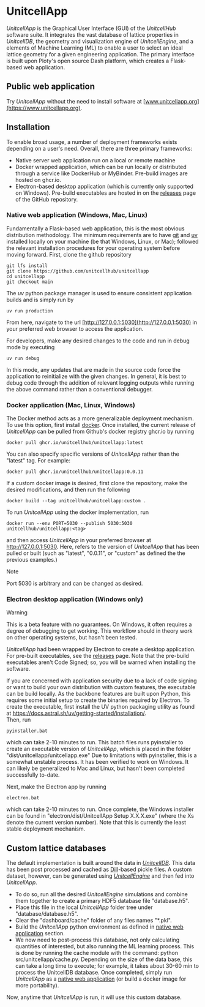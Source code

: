 # UnitcellApp

*UnitcellApp* is the Graphical User Interface (GUI) of the *UnitcellHub* software suite.
It integrates the vast database of lattice properties in *UnitcellDB*, the geometry and visualization engine of *UnitcellEngine*, and a elements of Machine Learning (ML) to enable a user to select an ideal lattice geometry for a given engineering application.
The primary interface is built upon Ploty's open source Dash platform, which creates a Flask-based web application.

## Public web application
Try *UnitcellApp* without the need to install software at [www.unitcellapp.org](https://www.unitcellapp.org). 

## Installation
To enable broad usage, a number of deployment frameworks exists depending on a user's need.
Overall, there are three primary frameworks:

- Native server web application run on a local or remote machine
- Docker wrapped application, which can be run locally or distributed through a service like DockerHub or MyBinder. Pre-build images are hosted on ghcr.io.
- Electron-based desktop application (which is currently only supported on Windows). Pre-build executables are hosted in on the [releases](https://github.com/unitcellhub/unitcellapp/releases) page of the GitHub repository.

<a id="native"></a>
### Native web application (Windows, Mac, Linux)

Fundamentally a Flask-based web application, this is the most obvious distribution methodology.
The minimum requirements are to have [git](https://git-scm.com/) and [uv](https://docs.astral.sh/uv/) installed locally on your machine (be that Windows, Linux, or Mac); followed the relevant installation procedures for your operating system before moving forward.
First, clone the github repository

```
git lfs install
git clone https://github.com/unitcellhub/unitcellapp
cd unitcellapp
git checkout main
```

The *uv* python package manager is used to ensure consistent application builds and is simply run by 

```
uv run production
```

From here, navigate to the url [http://127.0.0.1:5030](http://127.0.0.1:5030) in your preferred web browser to access the application.

For developers, make any desired changes to the code and run in debug mode by executing

```
uv run debug
```

In this mode, any updates that are made in the source code force the application to reinitialize with the given changes.
In general, it is best to debug code through the addition of relevant logging outputs while running the above command rather than a conventional debugger.


### Docker application (Mac, Linux, Windows)

The Docker method acts as a more generalizable deployment mechanism.
To use this option, first install [docker](https://www.docker.com/).
Once installed, the current release of *UnitcellApp* can be pulled from Github's docker registry ghcr.io by running

```
docker pull ghcr.io/unitcellhub/unitcellapp:latest
```

You can also specify specific versions of *UnitcellApp* rather than the "latest" tag. For example:

```
docker pull ghcr.io/unitcellhub/unitcellapp:0.0.11
```

If a custom docker image is desired, first clone the repository, make the desired modifications, and then run the following

```
docker build --tag unitcellhub/unitcellapp:custom .
```

To run *UnitcellApp* using the docker implementation, run

```
docker run --env PORT=5030 --publish 5030:5030 unitcellhub/unitcellapp:<tag>
```
and then access *UnitcellApp* in your preferred browser at http://127.0.0.1:5030.
Here, <tag> refers to the version of *UnitcellApp* that has been pulled or built (such as "latest", "0.0.11", or "custom" as defined the the previous examples.)

> [!NOTE]
> Port 5030 is arbitrary and can be changed as desired.

### Electron desktop application (Windows only)

> [!WARNING]
> This is a beta feature with no guarantees.
> On Windows, it often requires a degree of debugging to get working.
> This workflow should in theory work on other operating systems, but hasn't been tested.

*UnitcellApp* had been wrapped by Electron to create a desktop application.
For pre-built executables, see the [releases](https://github.com/unitcellhub/unitcellapp/releases) page.
Note that the pre-build executables aren't Code Signed; so, you will be warned when installing the software.

If you are concerned with application security due to a lack of code signing or want to build your own distribution with custom features, the executable can be build locally.
As the backbone features are built upon Python, this requires some initial setup to create the binaries required by Electron.
To create the executable, first install the UV python packaging utility as found at https://docs.astral.sh/uv/getting-started/installation/.  
Then, run

```
pyinstaller.bat
```

which can take 2-10 minutes to run.
This batch files runs pyinstaller to create an executable version of *UnitcellApp*, which is placed in the folder "dist/unitcellapp/unitcellapp.exe" 
Due to limitations with pyinstaller, this is a somewhat unstable process.
It has been verified to work on Windows.
It can likely be generalized to Mac and Linux, but hasn't been completed successfully to-date.

Next, make the Electron app by running

```
electron.bat
```

which can take 2-10 minutes to run.
Once complete, the Windows installer can be found in "electron/dist/UnitcellApp Setup X.X.X.exe" (where the Xs denote the current version number).
Note that this is currently the least stable deployment mechanism.

## Custom lattice databases

The default implementation is built around the data in [*UnitcellDB*](https://github.com/unitcellhub/unitcelldb).
This data has been post processed and cached as [Dill](https://github.com/uqfoundation/dill)-based pickle files.
A custom dataset, however, can be generated using [*UnitcellEngine*](https://github.com/unitcellhub/unitcellengine) and then fed into *UnitcellApp*.
- To do so, run all the desired *UnitcellEngine* simulations and combine them together to create a primary HDF5 database file "database.h5".
- Place this file in the local *UnitcellApp* folder tree under "database/database.h5".
- Clear the "dashboard/cache" folder of any files names "*.pkl".
- Build the *UnitcellApp* python environment as defined in [native web application](#native) section.
- We now need to post-process this database, not only calculating quantities of interested, but also running the ML learning process. This is done by running the cache module with the command: python src/unitcellapp/cache.py. Depending on the size of the data base, this can take a long time to execute; for example, it takes about 30-60 min to process the UnitcellDB database. Once completed, simply run *UnitcellApp* as a [native web application](#native) (or build a docker image for more portability).


Now, anytime that *UnitcellApp* is run, it will use this custom database.

